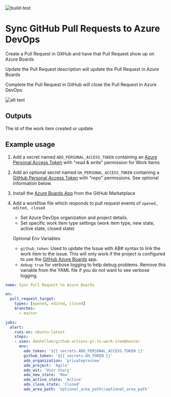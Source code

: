 ![build-test](https://github.com/danhellem/github-actions-pr-to-work-item/workflows/build-test/badge.svg?branch=master)

# Sync GitHub Pull Requests to Azure DevOps

Create a Pull Request in GitHub and have that Pull Request show up on Azure Boards

Update the Pull Request description will update the Pull Request in Azure Boards

Complete the Pull Request in GitHub will close the Pull Request in Azure DevOps

![alt text](./misc/pr-to-azure-boards.gif "animated demo")

## Outputs
The id of the work item created or update

## Example usage

1. Add a secret named `ADO_PERSONAL_ACCESS_TOKEN` containing an [Azure Personal Access Token](https://docs.microsoft.com/en-us/azure/devops/organizations/accounts/use-personal-access-tokens-to-authenticate) with "read & write" permission for Work Items

2. Add an optional secret named `GH_PERSONAL_ACCESS_TOKEN` containing a [GitHub Personal Access Token](https://help.github.com/en/enterprise/2.17/user/github/authenticating-to-github/creating-a-personal-access-token-for-the-command-line) with "repo" permissions. See optional information below.

3. Install the [Azure Boards App](https://github.com/marketplace/azure-boards) from the GitHub Marketplace

4. Add a workflow file which responds to pull request events of `opened, edited, closed`

   - Set Azure DevOps organization and project details.
   - Set specific work item type settings (work item type, new state, active state, closed state)

   Optional Env Variables

   - `github_token`: Used to update the Issue with AB# syntax to link the work item to the issue. This will only work if the project is configured to use the [GitHub Azure Boards](https://github.com/marketplace/azure-boards) app.
   - `debug`: `true` for verbose logging to help debug problems. Remove this variable from the YAML file if you do not want to see verbose logging.

```yaml
name: Sync Pull Request to Azure Boards

on:
  pull_request_target:
    types: [opened, edited, closed]
    branches:
      - master

jobs:
  alert:
    runs-on: ubuntu-latest
    steps:
    - uses: danhellem/github-actions-pr-to-work-item@master
      env:
        ado_token: '${{ secrets.ADO_PERSONAL_ACCESS_TOKEN }}'   
        github_token: '${{ secrets.GH_TOKEN }}'    
        ado_organization: 'privatepreview'
        ado_project: 'Agile'
        ado_wit: 'User Story' 
        ado_new_state: 'New'
        ado_active_state: 'Active'
        ado_close_state: 'Closed'
        ado_area_path: 'optional_area_path\\optional_area_path'
```
